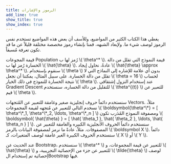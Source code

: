 ```yaml
---
title: الرموز والإشارات
add_line: true
show_title: true
show_index: true
---
```


يغطي هذا الكتاب الكثير من المواضيع، وللأسف أن بعض هذه المواضيع تستخدم نفس الرموز لوصف شيء ما. ولإبعاد الشبهه، قمنا بإنشاء رموز مخصصة مختلفة قليلاً عن ما قد تكون تعرفة مُسبقاً.<br />

قيمة المجوعات Population رُمز لها ب \\( \theta^* \\). قيمة النموذج التي تقلل من دالة الخسارة رُمز لها ب \\( \hat{\theta} \\). عادةً، نحاول إيجاد \\( \hat{\theta} \approx \theta^* \\).
سنقوم بإستخدام \\( \theta \\) بدون أي علامة للإشاره إلى النماذج التي لا تقلل من دالة الخسارة. على سبيل المثال، يمكننا أن نجعل \\( \theta = 16 \\) لحساب نتيجة الخسارة للنموذج في ذلك الخيار \\( \theta \\).
عند إستخدام النزول إشتقاقي Gradient Descent للتقليل من دالة الخساره، سنستخدم \\( \theta^{(t)} \\) للتعبير عن قيم \\( \theta \\).


سنستخدم دائماً حروف إنجليزية صغير وغامقة للتعبير عن المُتجهات Vectors. مثلاً، نسخدم التالي للتعبير عن مُتجهه لقيمة المجموعات \\( \boldsymbol{\theta^\\*} = [ \theta^\\\*_1, \theta^\\\*_2, \ldots, \theta^\\\*_n ] \\) ومصفوفة النموذج المُدَرب تكون \\( \boldsymbol{ \hat{\theta} } = [ \hat{ \theta_1 }, \hat{ \theta_2 }, \ldots, \hat{ \theta_n } ] \\).
سنستخدم دائماً الحروف الأنجليزية الكبيره والغامقة للتعبير عن المصفوفات. مثلاً، عادةً ما نرمز لمصفوفة البيانات بالرمز \\( \boldsymbol X \\).
دائماً سنستخدم الحروف الكبيرة الغير غامقة لوصف المتغيرات، كـ \\( X \\) أو \\( Y \\).

عند الحديث عن Bootstrap، سنستخدم \\( \theta^* \\) للتعبير عن قيمة المجموعات، و \\( \hat{\theta} \\) للتعبير عن جزء من الإحصائية التجريبية، و \\( \tilde{\theta} \\) لوصف إحصائية تم إستخدام الBootstrap فيها.
